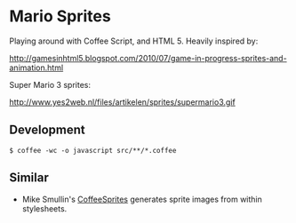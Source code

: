 # Mario Sprites

Playing around with Coffee Script, and HTML 5.  Heavily inspired by:

http://gamesinhtml5.blogspot.com/2010/07/game-in-progress-sprites-and-animation.html

Super Mario 3 sprites:

http://www.yes2web.nl/files/artikelen/sprites/supermario3.gif

## Development

    $ coffee -wc -o javascript src/**/*.coffee

## Similar

* Mike Smullin's [CoffeeSprites](https://github.com/mikesmullin/coffee-sprites) generates sprite images from within stylesheets.
